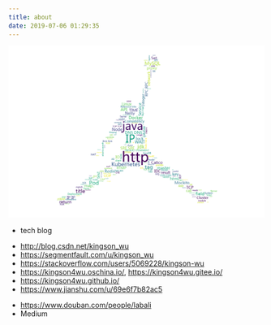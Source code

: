 ```yaml
---
title: about
date: 2019-07-06 01:29:35
---
```


![](word_cloud.png)

+ tech blog 
 - <http://blog.csdn.net/kingson_wu>
 - <https://segmentfault.com/u/kingson_wu>
 - <https://stackoverflow.com/users/5069228/kingson-wu>
 - <https://kingson4wu.oschina.io/>, <https://kingson4wu.gitee.io/>
 - <https://kingson4wu.github.io/>
 - <https://www.jianshu.com/u/69e6f7b82ac5>

+ <https://www.douban.com/people/labali>
+ Medium

